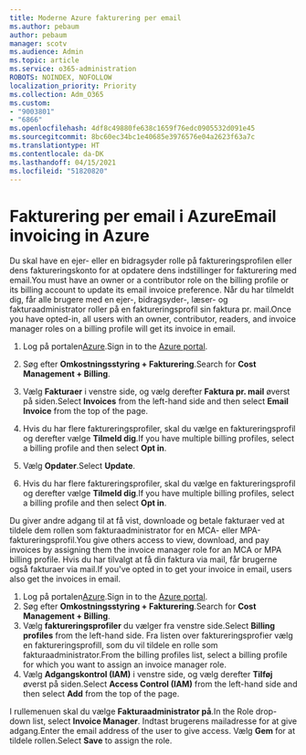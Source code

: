 ```yaml
---
title: Moderne Azure fakturering per email
ms.author: pebaum
author: pebaum
manager: scotv
ms.audience: Admin
ms.topic: article
ms.service: o365-administration
ROBOTS: NOINDEX, NOFOLLOW
localization_priority: Priority
ms.collection: Adm_O365
ms.custom:
- "9003801"
- "6866"
ms.openlocfilehash: 4df8c49880fe638c1659f76edc0905532d091e45
ms.sourcegitcommit: 8bc60ec34bc1e40685e3976576e04a2623f63a7c
ms.translationtype: HT
ms.contentlocale: da-DK
ms.lasthandoff: 04/15/2021
ms.locfileid: "51820820"
---
```

# <a name="email-invoicing-in-azure"></a><span data-ttu-id="3589f-102">Fakturering per email i Azure</span><span class="sxs-lookup"><span data-stu-id="3589f-102">Email invoicing in Azure</span></span>

<span data-ttu-id="3589f-103">Du skal have en ejer- eller en bidragsyder rolle på faktureringsprofilen eller dens faktureringskonto for at opdatere dens indstillinger for fakturering med email.</span><span class="sxs-lookup"><span data-stu-id="3589f-103">You must have an owner or a contributor role on the billing profile or its billing account to update its email invoice preference.</span></span> <span data-ttu-id="3589f-104">Når du har tilmeldt dig, får alle brugere med en ejer-, bidragsyder-, læser- og fakturaadministrator roller på en faktureringsprofil sin faktura pr. mail.</span><span class="sxs-lookup"><span data-stu-id="3589f-104">Once you have opted-in, all users with an owner, contributor, readers, and invoice manager roles on a billing profile will get its invoice in email.</span></span>

1. <span data-ttu-id="3589f-105">Log på portalen[Azure](https://portal.azure.com/).</span><span class="sxs-lookup"><span data-stu-id="3589f-105">Sign in to the [Azure portal](https://portal.azure.com/).</span></span>
2. <span data-ttu-id="3589f-106">Søg efter **Omkostningsstyring + Fakturering**.</span><span class="sxs-lookup"><span data-stu-id="3589f-106">Search for **Cost Management + Billing**.</span></span>
3. <span data-ttu-id="3589f-107">Vælg **Fakturaer** i venstre side, og vælg derefter **Faktura pr. mail** øverst på siden.</span><span class="sxs-lookup"><span data-stu-id="3589f-107">Select **Invoices** from the left-hand side and then select **Email Invoice** from the top of the page.</span></span>
4. <span data-ttu-id="3589f-108">Hvis du har flere faktureringsprofiler, skal du vælge en faktureringsprofil og derefter vælge **Tilmeld dig**.</span><span class="sxs-lookup"><span data-stu-id="3589f-108">If you have multiple billing profiles, select a billing profile and then select **Opt in**.</span></span>

5. <span data-ttu-id="3589f-109">Vælg **Opdater**.</span><span class="sxs-lookup"><span data-stu-id="3589f-109">Select **Update**.</span></span>
6. <span data-ttu-id="3589f-110">Hvis du har flere faktureringsprofiler, skal du vælge en faktureringsprofil og derefter vælge **Tilmeld dig**.</span><span class="sxs-lookup"><span data-stu-id="3589f-110">If you have multiple billing profiles, select a billing profile and then select **Opt in**.</span></span>

<span data-ttu-id="3589f-111">Du giver andre adgang til at få vist, downloade og betale fakturaer ved at tildele dem rollen som fakturaadministrator for en MCA- eller MPA-faktureringsprofil.</span><span class="sxs-lookup"><span data-stu-id="3589f-111">You give others access to view, download, and pay invoices by assigning them the invoice manager role for an MCA or MPA billing profile.</span></span> <span data-ttu-id="3589f-112">Hvis du har tilvalgt at få din faktura via mail, får brugerne også fakturaer via mail.</span><span class="sxs-lookup"><span data-stu-id="3589f-112">If you've opted in to get your invoice in email, users also get the invoices in email.</span></span>

1. <span data-ttu-id="3589f-113">Log på portalen[Azure](https://portal.azure.com/).</span><span class="sxs-lookup"><span data-stu-id="3589f-113">Sign in to the [Azure portal](https://portal.azure.com/).</span></span>
2. <span data-ttu-id="3589f-114">Søg efter **Omkostningsstyring + Fakturering**.</span><span class="sxs-lookup"><span data-stu-id="3589f-114">Search for **Cost Management + Billing**.</span></span>
3. <span data-ttu-id="3589f-115">Vælg **faktureringsprofiler** du vælger fra venstre side.</span><span class="sxs-lookup"><span data-stu-id="3589f-115">Select **Billing profiles** from the left-hand side.</span></span> <span data-ttu-id="3589f-116">Fra listen over faktureringsprofier vælg en faktureringsprofill, som du vil tildele en rolle som fakturaadministrator.</span><span class="sxs-lookup"><span data-stu-id="3589f-116">From the billing profiles list, select a billing profile for which you want to assign an invoice manager role.</span></span>
4. <span data-ttu-id="3589f-117">Vælg **Adgangskontrol (IAM)** i venstre side, og vælg derefter **Tilføj** øverst på siden.</span><span class="sxs-lookup"><span data-stu-id="3589f-117">Select **Access Control (IAM)** from the left-hand side and then select **Add** from the top of the page.</span></span>

<span data-ttu-id="3589f-118">I rullemenuen skal du vælge **Fakturaadministrator på**.</span><span class="sxs-lookup"><span data-stu-id="3589f-118">In the Role drop-down list, select **Invoice Manager**.</span></span> <span data-ttu-id="3589f-119">Indtast brugerens mailadresse for at give adgang.</span><span class="sxs-lookup"><span data-stu-id="3589f-119">Enter the email address of the user to give access.</span></span> <span data-ttu-id="3589f-120">Vælg **Gem** for at tildele rollen.</span><span class="sxs-lookup"><span data-stu-id="3589f-120">Select **Save** to assign the role.</span></span>
